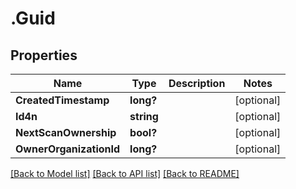 # .Guid
## Properties

Name | Type | Description | Notes
------------ | ------------- | ------------- | -------------
**CreatedTimestamp** | **long?** |  | [optional] 
**Id4n** | **string** |  | [optional] 
**NextScanOwnership** | **bool?** |  | [optional] 
**OwnerOrganizationId** | **long?** |  | [optional] 

[[Back to Model list]](../README.md#documentation-for-models) [[Back to API list]](../README.md#documentation-for-api-endpoints) [[Back to README]](../README.md)

